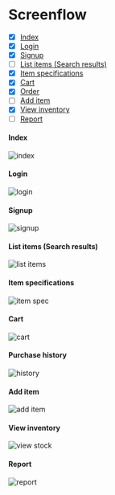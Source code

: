 # Screenflow

- [x] [Index](#index)
- [x] [Login](#login)
- [x] [Signup](#signup)
- [ ] [List items (Search results)](#list-items-search-results)
- [x] [Item specifications](#item-specifications)
- [x] [Cart](#cart)
- [x] [Order](#purchase-history)
- [ ] [Add item](#add-item)
- [x] [View inventory](#view-inventory)
- [ ] [Report](#report)

#### Index
![index](https://github.com/bill0871/eMart/blob/master/wireframe/Index.png)

#### Login
![login](https://github.com/bill0871/eMart/blob/master/wireframe/login.png)

#### Signup
![signup](https://github.com/bill0871/eMart/blob/master/wireframe/signup.png)

#### List items (Search results)
![list items](https://github.com/bill0871/eMart/blob/master/wireframe/list_items.png)

#### Item specifications
![item spec](https://github.com/bill0871/eMart/blob/master/wireframe/item_spec.png)

#### Cart
![cart](https://github.com/bill0871/eMart/blob/master/wireframe/Cart.png)

#### Purchase history
![history](https://github.com/bill0871/eMart/blob/master/wireframe/purchase_history.png)

#### Add item
![add item](https://github.com/bill0871/eMart/blob/master/wireframe/add_item.png)

#### View inventory
![view stock](https://github.com/bill0871/eMart/blob/master/wireframe/view_inventory.png)

#### Report
![report](https://github.com/bill0871/eMart/blob/master/wireframe/report.png)
